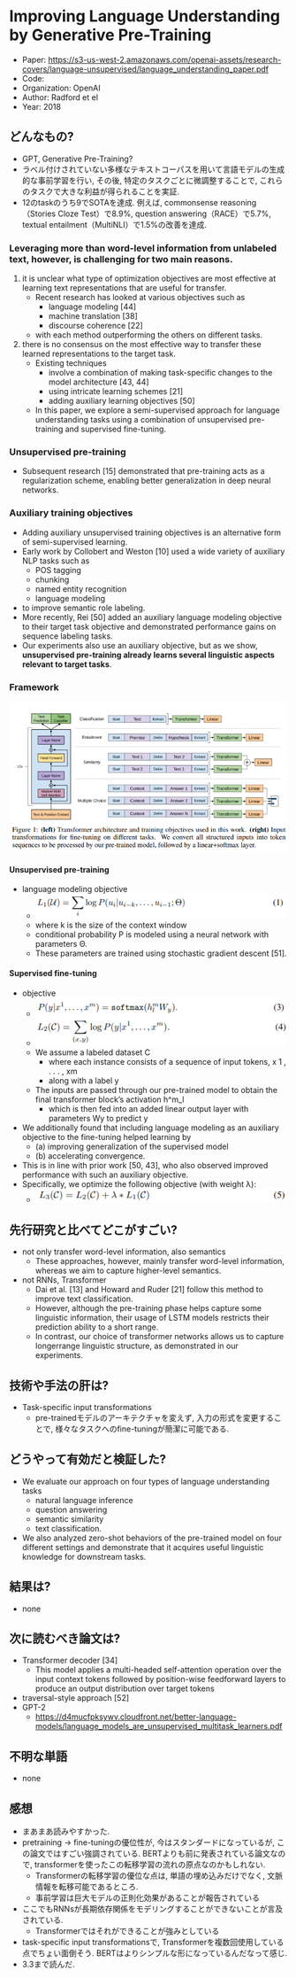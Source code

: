 # Improving Language Understanding by Generative Pre-Training
- Paper: https://s3-us-west-2.amazonaws.com/openai-assets/research-covers/language-unsupervised/language_understanding_paper.pdf
- Code: 
- Organization: OpenAI
- Author: Radford et el
- Year: 2018

## どんなもの?
- GPT, Generative Pre-Training?
- ラベル付けされていない多様なテキストコーパスを用いて言語モデルの生成的な事前学習を行い, その後, 特定のタスクごとに微調整することで, これらのタスクで大きな利益が得られることを実証.
- 12のtaskのうち9でSOTAを達成. 例えば, commonsense reasoning（Stories Cloze Test）で8.9%, question answering（RACE）で5.7%, textual entailment（MultiNLI）で1.5%の改善を達成.

### Leveraging more than word-level information from unlabeled text, however, is challenging for two main reasons.
1. it is unclear what type of optimization objectives are most effective at learning text representations that are useful for transfer.
   - Recent research has looked at various objectives such as
     - language modeling [44]
     - machine translation [38]
     - discourse coherence [22] 
   - with each method outperforming the others on different tasks.
2. there is no consensus on the most effective way to transfer these learned representations to the target task.
   - Existing techniques
     - involve a combination of making task-specific changes to the model architecture [43, 44]
     - using intricate learning schemes [21] 
     - adding auxiliary learning objectives [50]
   - In this paper, we explore a semi-supervised approach for language understanding tasks using a combination of unsupervised pre-training and supervised fine-tuning.

### Unsupervised pre-training
- Subsequent research [15] demonstrated that pre-training acts as a regularization scheme, enabling better generalization in deep neural networks.

### Auxiliary training objectives
- Adding auxiliary unsupervised training objectives is an alternative form of semi-supervised learning.
- Early work by Collobert and Weston [10] used a wide variety of auxiliary NLP tasks such as
  - POS tagging
  - chunking
  - named entity recognition
  - language modeling
- to improve semantic role labeling.
- More recently, Rei [50] added an auxiliary language modeling objective to their target task objective and demonstrated performance gains on sequence labeling tasks.
- Our experiments also use an auxiliary objective, but as we show, **unsupervised pre-training already learns several linguistic aspects relevant to target tasks**.

### Framework
![](img/figure5.png)
#### Unsupervised pre-training
- language modeling objective
  - ![](img/figure1.png)
  - where k is the size of the context window
  - conditional probability P is modeled using a neural network with parameters Θ.
  - These parameters are trained using stochastic gradient descent [51].
#### Supervised fine-tuning
- objective
  - ![](img/figure2.png)
  - ![](img/figure3.png)
  - We assume a labeled dataset C
    - where each instance consists of a sequence of input tokens, x 1 , . . . , xm
    - along with a label y
  - The inputs are passed through our pre-trained model to obtain the final transformer block’s activation h^m_l
    - which is then fed into an added linear output layer with parameters Wy to predict y 
- We additionally found that including language modeling as an auxiliary objective to the fine-tuning helped learning by
  - (a) improving generalization of the supervised model
  - (b) accelerating convergence.
- This is in line with prior work [50, 43], who also observed improved performance with such an auxiliary objective.
- Specifically, we optimize the following objective (with weight λ):
  - ![](img/figure4.png)

## 先行研究と比べてどこがすごい?
- not only transfer word-level information, also semantics
  - These approaches, however, mainly transfer word-level information, whereas we aim to capture higher-level semantics.
- not RNNs, Transformer
  - Dai et al. [13] and Howard and Ruder [21] follow this method to improve text classification.
  - However, although the pre-training phase helps capture some linguistic information, their usage of LSTM models restricts their prediction ability to a short range.
  - In contrast, our choice of transformer networks allows us to capture longerrange linguistic structure, as demonstrated in our experiments.

## 技術や手法の肝は?
- Task-specific input transformations
  - pre-trainedモデルのアーキテクチャを変えず, 入力の形式を変更することで, 様々なタスクへのfine-tuningが簡潔に可能である.

## どうやって有効だと検証した?
- We evaluate our approach on four types of language understanding tasks
  - natural language inference
  - question answering
  - semantic similarity
  - text classification.
- We also analyzed zero-shot behaviors of the pre-trained model on four different settings and demonstrate that it acquires useful linguistic knowledge for downstream tasks.

## 結果は?
- none

## 次に読むべき論文は?
- Transformer decoder [34]
  - This model applies a multi-headed self-attention operation over the input context tokens followed by position-wise feedforward layers to produce an output distribution over target tokens
- traversal-style approach [52]
- GPT-2
  - https://d4mucfpksywv.cloudfront.net/better-language-models/language_models_are_unsupervised_multitask_learners.pdf

## 不明な単語
- none

## 感想
- まあまあ読みやすかった.
- pretraining -> fine-tuningの優位性が, 今はスタンダードになっているが, この論文ではすごい強調されている. BERTよりも前に発表されている論文なので, transformerを使ったこの転移学習の流れの原点なのかもしれない.
  - Transformerの転移学習の優位な点は, 単語の埋め込みだけでなく, 文脈情報を転移可能であるところ.
  - 事前学習は巨大モデルの正則化効果があることが報告されている
- ここでもRNNsが長期依存関係をモデリングすることができないことが言及されている.
  - Transformerではそれができることが強みとしている
- task-specific input transformationsで, Transformerを複数回使用している点でちょい面倒そう. BERTはよりシンプルな形になっているんだなって感じ.
- 3.3まで読んだ.
